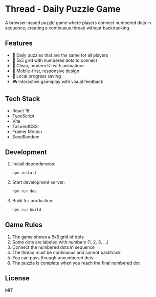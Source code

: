 # Thread - Daily Puzzle Game

A browser-based puzzle game where players connect numbered dots in sequence, creating a continuous thread without backtracking.

## Features

- 🎯 Daily puzzles that are the same for all players
- 🧩 5x5 grid with numbered dots to connect
- 🎨 Clean, modern UI with animations
- 📱 Mobile-first, responsive design
- 💾 Local progress saving
- 🎮 Interactive gameplay with visual feedback

## Tech Stack

- React 18
- TypeScript
- Vite
- TailwindCSS
- Framer Motion
- SeedRandom

## Development

1. Install dependencies:
   ```bash
   npm install
   ```

2. Start development server:
   ```bash
   npm run dev
   ```

3. Build for production:
   ```bash
   npm run build
   ```

## Game Rules

1. The game shows a 5x5 grid of dots
2. Some dots are labeled with numbers (1, 2, 3, ...)
3. Connect the numbered dots in sequence
4. The thread must be continuous and cannot backtrack
5. You can pass through unnumbered dots
6. The puzzle is complete when you reach the final numbered dot

## License

MIT

